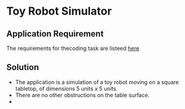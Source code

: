 Toy Robot Simulator
===================
Application Requirement
-----------------------
The requirements for thecoding task are listeed [here](https://github.com/RameezHassan/ToyRobotSimulator/blob/master/ToyRobotSimulator/ToyRobotSimulatorProblem/README.md)

Solution
--------

- The application is a simulation of a toy robot moving on a square tabletop,
  of dimensions 5 units x 5 units.
- There are no other obstructions on the table surface.
- 

